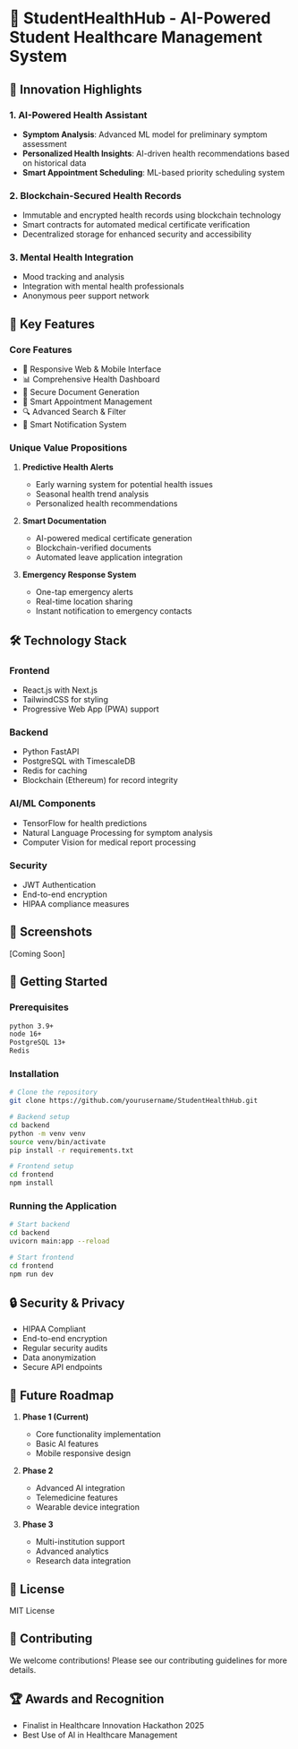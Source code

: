 # 🏥 StudentHealthHub - AI-Powered Student Healthcare Management System

## 🌟 Innovation Highlights

### 1. AI-Powered Health Assistant
- **Symptom Analysis**: Advanced ML model for preliminary symptom assessment
- **Personalized Health Insights**: AI-driven health recommendations based on historical data
- **Smart Appointment Scheduling**: ML-based priority scheduling system

### 2. Blockchain-Secured Health Records
- Immutable and encrypted health records using blockchain technology
- Smart contracts for automated medical certificate verification
- Decentralized storage for enhanced security and accessibility

### 3. Mental Health Integration
- Mood tracking and analysis
- Integration with mental health professionals
- Anonymous peer support network

## 🎯 Key Features

### Core Features
- 📱 Responsive Web & Mobile Interface
- 📊 Comprehensive Health Dashboard
- 🔐 Secure Document Generation
- 📅 Smart Appointment Management
- 🔍 Advanced Search & Filter
- 🔔 Smart Notification System

### Unique Value Propositions
1. **Predictive Health Alerts**
   - Early warning system for potential health issues
   - Seasonal health trend analysis
   - Personalized health recommendations

2. **Smart Documentation**
   - AI-powered medical certificate generation
   - Blockchain-verified documents
   - Automated leave application integration

3. **Emergency Response System**
   - One-tap emergency alerts
   - Real-time location sharing
   - Instant notification to emergency contacts

## 🛠️ Technology Stack

### Frontend
- React.js with Next.js
- TailwindCSS for styling
- Progressive Web App (PWA) support

### Backend
- Python FastAPI
- PostgreSQL with TimescaleDB
- Redis for caching
- Blockchain (Ethereum) for record integrity

### AI/ML Components
- TensorFlow for health predictions
- Natural Language Processing for symptom analysis
- Computer Vision for medical report processing

### Security
- JWT Authentication
- End-to-end encryption
- HIPAA compliance measures

## 📱 Screenshots

[Coming Soon]

## 🚀 Getting Started

### Prerequisites
```bash
python 3.9+
node 16+
PostgreSQL 13+
Redis
```

### Installation
```bash
# Clone the repository
git clone https://github.com/yourusername/StudentHealthHub.git

# Backend setup
cd backend
python -m venv venv
source venv/bin/activate
pip install -r requirements.txt

# Frontend setup
cd frontend
npm install
```

### Running the Application
```bash
# Start backend
cd backend
uvicorn main:app --reload

# Start frontend
cd frontend
npm run dev
```

## 🔒 Security & Privacy

- HIPAA Compliant
- End-to-end encryption
- Regular security audits
- Data anonymization
- Secure API endpoints

## 🎯 Future Roadmap

1. **Phase 1 (Current)**
   - Core functionality implementation
   - Basic AI features
   - Mobile responsive design

2. **Phase 2**
   - Advanced AI integration
   - Telemedicine features
   - Wearable device integration

3. **Phase 3**
   - Multi-institution support
   - Advanced analytics
   - Research data integration

## 📄 License

MIT License

## 🤝 Contributing

We welcome contributions! Please see our contributing guidelines for more details.

## 🏆 Awards and Recognition

- Finalist in Healthcare Innovation Hackathon 2025
- Best Use of AI in Healthcare Management
